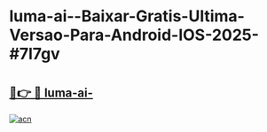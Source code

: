 # luma-ai--Baixar-Gratis-Ultima-Versao-Para-Android-IOS-2025-#7l7gv

# <h2><a href="https://ainizakaria.my?title=luma-ai-&ref=24M">🔗👉 🔴 luma-ai-</a></h2>

[![acn](https://github.com/user-attachments/assets/0f9c940e-d8b0-45ae-aac7-cd30a18b3e1c)](https://ainizakaria.my?title=luma-ai-&ref=24M)

